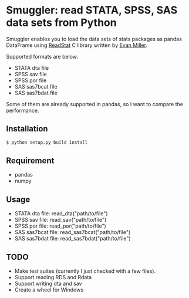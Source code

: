 Smuggler: read STATA, SPSS, SAS data sets from Python
===

Smuggler enables you to load the data sets of stats packages as pandas DataFrame using [ReadStat](https://github.com/WizardMac/ReadStat) C library written by [Evan Miller](http://www.evanmiller.org).

Supported formats are below.

- STATA dta file
- SPSS sav file
- SPSS por file
- SAS sas7bcat file
- SAS sas7bdat file

Some of them are already supported in pandas, so I want to compare the performance.


Installation
---

```bash
$ python setup.py build install
```

Requirement
---

- pandas
- numpy

Usage
---

- STATA dta file: read_dta("path/to/file")
- SPSS sav file: read_sav("path/to/file")
- SPSS por file: read_por("path/to/file")
- SAS sas7bcat file: read_sas7bcat("path/to/file")
- SAS sas7bdat file: read_sas7bdat("path/to/file")


TODO
---

- Make test suites (currently I just checked with a few files).
- Support reading RDS and Rdata
- Support writing dta and sav
- Create a wheel for Windows

